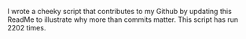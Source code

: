 I wrote a cheeky script that contributes to my Github by updating this ReadMe to illustrate why more than commits matter. This script has run 2202 times.